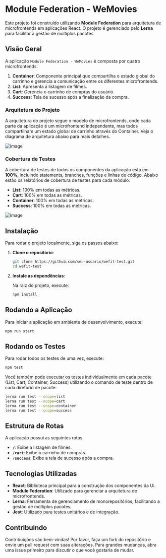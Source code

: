 # Module Federation - WeMovies

Este projeto foi construído utilizando **Module Federation** para arquitetura de microfrontends em aplicações React. O projeto é gerenciado pelo **Lerna** para facilitar a gestão de múltiplos pacotes.

## Visão Geral

A aplicação `Module Federation - WeMovies` é composta por quatro microfrontends:

1. **Container**: Componente principal que compartilha o estado global do carrinho e gerencia a comunicação entre os diferentes microfrontends.
2. **List**: Apresenta a listagem de filmes.
3. **Cart**: Gerencia o carrinho de compras do usuário.
4. **Success**: Tela de sucesso após a finalização da compra.

### Arquitetura do Projeto

A arquitetura do projeto segue o modelo de microfrontends, onde cada parte da aplicação é um microfrontend independente, mas todos compartilham um estado global de carrinho através do Container. Veja o diagrama de arquitetura abaixo para mais detalhes.

![image](https://github.com/user-attachments/assets/cca8fa90-81a0-4374-84a4-d4402bf3e9d7)


### Cobertura de Testes

A cobertura de testes de todos os componentes da aplicação está em **100%**, incluindo statements, branches, funções e linhas de código. Abaixo estão os relatórios de cobertura de testes para cada módulo:

- **List**: 100% em todas as métricas.
- **Cart**: 100% em todas as métricas.
- **Container**: 100% em todas as métricas.
- **Success**: 100% em todas as métricas.

![image](https://github.com/user-attachments/assets/0f3f2f46-ed66-4ec7-9242-fba91b4956e3)

## Instalação

Para rodar o projeto localmente, siga os passos abaixo:

1. **Clone o repositório**:

   ```bash
   git clone https://github.com/seu-usuario/wefit-test.git
   cd wefit-test
   ```

2. **Instale as dependências**:

   Na raiz do projeto, execute:

   ```bash
   npm install
   ```

## Rodando a Aplicação

Para iniciar a aplicação em ambiente de desenvolvimento, execute:

```bash
npm run start
```

## Rodando os Testes

Para rodar todos os testes de uma vez, execute:

```bash
npm test
```

Você também pode executar os testes individualmente em cada pacote (List, Cart, Container, Success) utilizando o comando de teste dentro de cada diretório de pacote:

```bash
lerna run test --scope=list
lerna run test --scope=cart
lerna run test --scope=container
lerna run test --scope=success
```

## Estrutura de Rotas

A aplicação possui as seguintes rotas:

- **`/`**: Exibe a listagem de filmes.
- **`/cart`**: Exibe o carrinho de compras.
- **`/success`**: Exibe a tela de sucesso após a compra.

## Tecnologias Utilizadas

- **React**: Biblioteca principal para a construção dos componentes da UI.
- **Module Federation**: Utilizado para gerenciar a arquitetura de microfrontends.
- **Lerna**: Ferramenta de gerenciamento de monorepositórios, facilitando a gestão de múltiplos pacotes.
- **Jest**: Utilizado para testes unitários e de integração.

## Contribuindo

Contribuições são bem-vindas! Por favor, faça um fork do repositório e envie um pull request com suas alterações. Para grandes mudanças, abra uma issue primeiro para discutir o que você gostaria de mudar.
